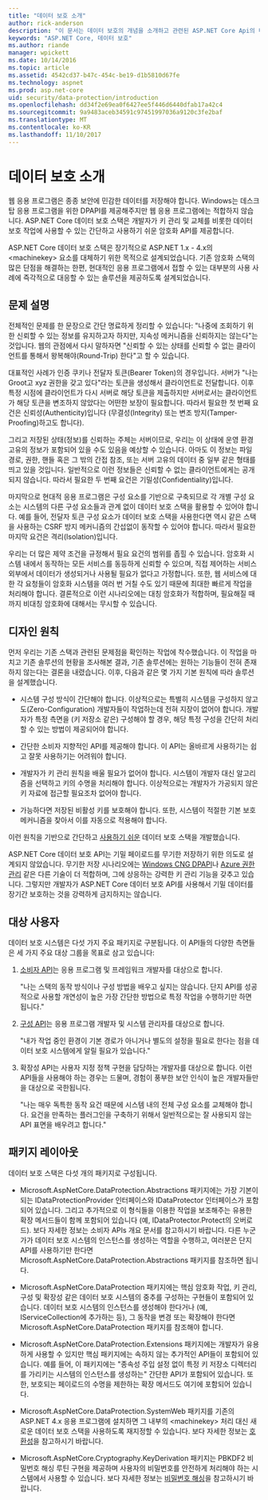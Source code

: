 ```yaml
---
title: "데이터 보호 소개"
author: rick-anderson
description: "이 문서는 데이터 보호의 개념을 소개하고 관련된 ASP.NET Core Api의 디자인 원칙을 간략하게 설명합니다."
keywords: "ASP.NET Core, 데이터 보호"
ms.author: riande
manager: wpickett
ms.date: 10/14/2016
ms.topic: article
ms.assetid: 4542cd37-b47c-454c-be19-d1b5810d67fe
ms.technology: aspnet
ms.prod: asp.net-core
uid: security/data-protection/introduction
ms.openlocfilehash: dd34f2e69ea0f6427ee5f446d6440dfab17a42c4
ms.sourcegitcommit: 9a9483aceb34591c97451997036a9120c3fe2baf
ms.translationtype: MT
ms.contentlocale: ko-KR
ms.lasthandoff: 11/10/2017
---
```

# <a name="introduction-to-data-protection"></a>데이터 보호 소개

웹 응용 프로그램은 종종 보안에 민감한 데이터를 저장해야 합니다. Windows는 데스크탑 응용 프로그램을 위한 DPAPI를 제공해주지만 웹 응용 프로그램에는 적합하지 않습니다. ASP.NET Core 데이터 보호 스택은 개발자가 키 관리 및 교체를 비롯한 데이터 보호 작업에 사용할 수 있는 간단하고 사용하기 쉬운 암호화 API를 제공합니다.

ASP.NET Core 데이터 보호 스택은 장기적으로 ASP.NET 1.x - 4.x의 \<machinekey> 요소를 대체하기 위한 목적으로 설계되었습니다. 기존 암호화 스택의 많은 단점을 해결하는 한편, 현대적인 응용 프로그램에서 접할 수 있는 대부분의 사용 사례에 즉각적으로 대응할 수 있는 솔루션을 제공하도록 설계되었습니다.

## <a name="problem-statement"></a>문제 설명

전체적인 문제를 한 문장으로 간단 명료하게 정리할 수 있습니다: "나중에 조회하기 위한 신뢰할 수 있는 정보를 유지하고자 하지만, 지속성 메커니즘을 신뢰하지는 않는다"는 것입니다. 웹의 관점에서 다시 말하자면 "신뢰할 수 있는 상태를 신뢰할 수 없는 클라이언트를 통해서 왕복해야(Round-Trip) 한다"고 할 수 있습니다.

대표적인 사례가 인증 쿠키나 전달자 토큰(Bearer Token)의 경우입니다. 서버가 "나는 Groot고 xyz 권한을 갖고 있다"라는 토큰을 생성해서 클라이언트로 전달합니다. 이후 특정 시점에 클라이언트가 다시 서버로 해당 토큰을 제출하지만 서버로서는 클라이언트가 해당 토큰을 변조하지 않았다는 어떤한 보장이 필요합니다. 따라서 필요한 첫 번째 요건은 신뢰성(Authenticity)입니다 (무결성(Integrity) 또는 변조 방지(Tamper-Proofing)하고도 합니다).

그리고 저장된 상태(정보)를 신뢰하는 주체는 서버이므로, 우리는 이 상태에 운영 환경 고유의 정보가 포함되어 있을 수도 있음을 예상할 수 있습니다. 아마도 이 정보는 파일 경로, 권한, 핸들 혹은 그 밖의 간접 참조, 또는 서버 고유의 데이터 중 일부 같은 형태를 띄고 있을 것입니다. 일반적으로 이런 정보들은 신뢰할 수 없는 클라이언트에게는 공개되지 않습니다. 따라서 필요한 두 번째 요건은 기밀성(Confidentiality)입니다.

마지막으로 현대적 응용 프로그램은 구성 요소를 기반으로 구축되므로 각 개별 구성 요소는 시스템의 다른 구성 요소들과 관계 없이 데이터 보호 스택을 활용할 수 있어야 합니다. 예를 들어, 전달자 토큰 구성 요소가 데이터 보호 스택을 사용한다면 역시 같은 스택을 사용하는 CSRF 방지 메커니즘의 간섭없이 동작할 수 있어야 합니다. 따라서 필요한 마지막 요건은 격리(Isolation)입니다.

우리는 더 많은 제약 조건을 규정해서 필요 요건의 범위를 좁힐 수 있습니다. 암호화 시스템 내에서 동작하는 모든 서비스를 동등하게 신뢰할 수 있으며, 직접 제어하는 서비스 외부에서 데이터가 생성되거나 사용될 필요가 없다고 가정합니다. 또한, 웹 서비스에 대한 각 요청들이 암호화 시스템을 여러 번 거칠 수도 있기 때문에 최대한 빠르게 작업을 처리해야 합니다. 결론적으로 이런 시나리오에는 대칭 암호화가 적합하며, 필요해질 때까지 비대칭 암호화에 대해서는 무시할 수 있습니다.

## <a name="design-philosophy"></a>디자인 원칙

먼저 우리는 기존 스택과 관련된 문제점을 확인하는 작업에 착수했습니다. 이 작업을 마치고 기존 솔루션의 현황을 조사해본 결과, 기존 솔루션에는 원하는 기능들이 전혀 존재하지 않는다는 결론을 내렸습니다. 이후, 다음과 같은 몇 가지 기본 원칙에 따라 솔루션을 설계했습니다.

* 시스템 구성 방식이 간단해야 합니다. 이상적으로는 특별히 시스템을 구성하지 않고도(Zero-Configuration) 개발자들이 작업하는데 전혀 지장이 없어야 합니다. 개발자가 특정 측면을 (키 저장소 같은) 구성해야 할 경우, 해당 특정 구성을 간단히 처리할 수 있는 방법이 제공되어야 합니다.

* 간단한 소비자 지향적인 API를 제공해야 합니다. 이 API는 올바르게 사용하기는 쉽고 잘못 사용하기는 어려워야 합니다.

* 개발자가 키 관리 원칙을 배울 필요가 없어야 합니다. 시스템이 개발자 대신 알고리즘을 선택하고 키의 수명을 처리해야 합니다. 이상적으로는 개발자가 가공되지 않은 키 자료에 접근할 필요조차 없어야 합니다.

* 가능하다면 저장된 비활성 키를 보호해야 합니다. 또한, 시스템이 적절한 기본 보호 메커니즘을 찾아서 이를 자동으로 적용해야 합니다.

이런 원칙을 기반으로 간단하고 [사용하기 쉬운](using-data-protection.md) 데이터 보호 스택을 개발했습니다.

ASP.NET Core 데이터 보호 API는 기밀 페이로드를 무기한 저장하기 위한 의도로 설계되지 않았습니다. 무기한 저장 시나리오에는 [Windows CNG DPAPI](https://msdn.microsoft.com/library/windows/desktop/hh706794%28v=vs.85%29.aspx)나 [Azure 권한 관리](https://docs.microsoft.com/rights-management/) 같은 다른 기술이 더 적합하며, 그에 상응하는 강력한 키 관리 기능을 갖추고 있습니다. 그렇지만 개발자가 ASP.NET Core 데이터 보호 API를 사용해서 기밀 데이터를 장기간 보호하는 것을 강력하게 금지하지는 않습니다.

## <a name="audience"></a>대상 사용자

데이터 보호 시스템은 다섯 가지 주요 패키지로 구분됩니다. 이 API들의 다양한 측면들은 세 가지 주요 대상 그룹을 목표로 삼고 있습니다:

1. [소비자 API](consumer-apis/overview.md)는 응용 프로그램 및 프레임워크 개발자를 대상으로 합니다.

   "나는 스택의 동작 방식이나 구성 방법을 배우고 싶지는 않습니다. 단지 API를 성공적으로 사용할 개연성이 높은 가장 간단한 방법으로 특정 작업을 수행하기만 하면 됩니다."

2. [구성 API](configuration/overview.md)는 응용 프로그램 개발자 및 시스템 관리자를 대상으로 합니다.

   "내가 작업 중인 환경이 기본 경로가 아니거나 별도의 설정을 필요로 한다는 점을 데이터 보호 시스템에게 알릴 필요가 있습니다."
   
3. 확장성 API는 사용자 지정 정책 구현을 담당하는 개발자를 대상으로 합니다. 이런 API들을 사용해야 하는 경우는 드물며, 경험이 풍부한 보안 인식이 높은 개발자들만을 대상으로 국한됩니다.

   "나는 매우 독특한 동작 요건 때문에 시스템 내의 전체 구성 요소를 교체해야 합니다. 요건을 만족하는 플러그인을 구축하기 위해서 일반적으로는 잘 사용되지 않는 API 표면을 배우려고 합니다."

## <a name="package-layout"></a>패키지 레이아웃

데이터 보호 스택은 다섯 개의 패키지로 구성됩니다.

* Microsoft.AspNetCore.DataProtection.Abstractions 패키지에는 가장 기본이 되는 IDataProtectionProvider 인터페이스와 IDataProtector 인터페이스가 포함되어 있습니다. 그리고 추가적으로 이 형식들을 이용한 작업을 보조해주는 유용한 확장 메서드들이 함께 포함되어 있습니다 (예, IDataProtector.Protect의 오버로드). 보다 자세한 정보는 소비자 APIs 개요 문서를 참고하시기 바랍니다. 다른 누군가가 데이터 보호 시스템의 인스턴스를 생성하는 역할을 수행하고, 여러분은 단지 API를 사용하기만 한다면 Microsoft.AspNetCore.DataProtection.Abstractions 패키지를 참조하면 됩니다.

* Microsoft.AspNetCore.DataProtection 패키지에는 핵심 암호화 작업, 키 관리, 구성 및 확장성 같은 데이터 보호 시스템의 중추를 구성하는 구현들이 포함되어 있습니다. 데이터 보호 시스템의 인스턴스를 생성해야 한다거나 (예, IServiceCollection에 추가하는 등), 그 동작을 변경 또는 확장해야 한다면 Microsoft.AspNetCore.DataProtection 패키지를 참조해야 합니다.

* Microsoft.AspNetCore.DataProtection.Extensions 패키지에는 개발자가 유용하게 사용할 수 있지만 핵심 패키지에는 속하지 않는 추가적인 API들이 포함되어 있습니다. 예를 들어, 이 패키지에는 "종속성 주입 설정 없이 특정 키 저장소 디렉터리를 가리키는 시스템의 인스턴스를 생성하는" 간단한 API가 포함되어 있습니다. 또한, 보호되는 페이로드의 수명을 제한하는 확장 메서드도 여기에 포함되어 있습니다.

* Microsoft.AspNetCore.DataProtection.SystemWeb 패키지를 기존의 ASP.NET 4.x 응용 프로그램에 설치하면 그 내부의 \<machinekey> 처리 대신 새로운 데이터 보호 스택을 사용하도록 재지정할 수 있습니다. 보다 자세한 정보는 [호환성](compatibility/replacing-machinekey.md#compatibility-replacing-machinekey)을 참고하시기 바랍니다.

* Microsoft.AspNetCore.Cryptography.KeyDerivation 패키지는 PBKDF2 비밀번호 해싱 루틴 구현을 제공하며 사용자의 비밀번호를 안전하게 처리해야 하는 시스템에서 사용할 수 있습니다. 보다 자세한 정보는 [비밀번호 해싱](consumer-apis/password-hashing.md)을 참고하시기 바랍니다.
